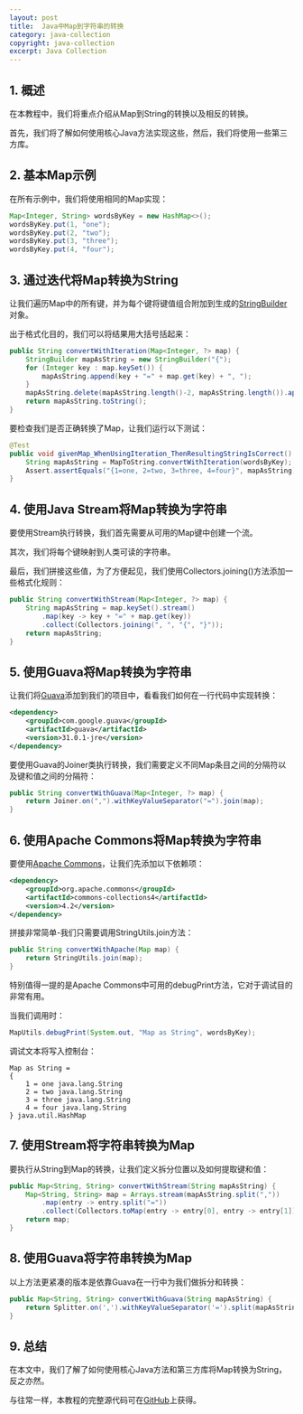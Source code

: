 ```yaml
---
layout: post
title:  Java中Map到字符串的转换
category: java-collection
copyright: java-collection
excerpt: Java Collection
---
```


## 1. 概述

在本教程中，我们将重点介绍从Map到String的转换以及相反的转换。

首先，我们将了解如何使用核心Java方法实现这些，然后，我们将使用一些第三方库。

## 2. 基本Map示例

在所有示例中，我们将使用相同的Map实现：

```java
Map<Integer, String> wordsByKey = new HashMap<>();
wordsByKey.put(1, "one");
wordsByKey.put(2, "two");
wordsByKey.put(3, "three");
wordsByKey.put(4, "four");
```

## 3. 通过迭代将Map转换为String

让我们遍历Map中的所有键，并为每个键将键值组合附加到生成的[StringBuilder](https://www.baeldung.com/java-string-builder-string-buffer)对象。

出于格式化目的，我们可以将结果用大括号括起来：

```java
public String convertWithIteration(Map<Integer, ?> map) {
    StringBuilder mapAsString = new StringBuilder("{");
    for (Integer key : map.keySet()) {
        mapAsString.append(key + "=" + map.get(key) + ", ");
    }
    mapAsString.delete(mapAsString.length()-2, mapAsString.length()).append("}");
    return mapAsString.toString();
}
```

要检查我们是否正确转换了Map，让我们运行以下测试：

```java
@Test
public void givenMap_WhenUsingIteration_ThenResultingStringIsCorrect() {
    String mapAsString = MapToString.convertWithIteration(wordsByKey);
    Assert.assertEquals("{1=one, 2=two, 3=three, 4=four}", mapAsString);
}
```

## 4. 使用Java Stream将Map转换为字符串

要使用Stream执行转换，我们首先需要从可用的Map键中创建一个流。

其次，我们将每个键映射到人类可读的字符串。

最后，我们拼接这些值，为了方便起见，我们使用Collectors.joining()方法添加一些格式化规则：

```java
public String convertWithStream(Map<Integer, ?> map) {
    String mapAsString = map.keySet().stream()
        .map(key -> key + "=" + map.get(key))
        .collect(Collectors.joining(", ", "{", "}"));
    return mapAsString;
}
```

## 5. 使用Guava将Map转换为字符串

让我们将[Guava](https://search.maven.org/search?q=g:com.google.guavaANDa:guava)添加到我们的项目中，看看我们如何在一行代码中实现转换：

```xml
<dependency>
    <groupId>com.google.guava</groupId>
    <artifactId>guava</artifactId>
    <version>31.0.1-jre</version>
</dependency>
```

要使用Guava的Joiner类执行转换，我们需要定义不同Map条目之间的分隔符以及键和值之间的分隔符：

```java
public String convertWithGuava(Map<Integer, ?> map) {
    return Joiner.on(",").withKeyValueSeparator("=").join(map);
}
```

## 6. 使用Apache Commons将Map转换为字符串

要使用[Apache Commons](https://search.maven.org/search?q=a:commons-collections4ANDg:org.apache.commons)，让我们先添加以下依赖项：

```xml
<dependency>
    <groupId>org.apache.commons</groupId>
    <artifactId>commons-collections4</artifactId>
    <version>4.2</version>
</dependency>
```

拼接非常简单-我们只需要调用StringUtils.join方法：

```java
public String convertWithApache(Map map) {
    return StringUtils.join(map);
}
```

特别值得一提的是Apache Commons中可用的debugPrint方法，它对于调试目的非常有用。

当我们调用时：

```java
MapUtils.debugPrint(System.out, "Map as String", wordsByKey);
```

调试文本将写入控制台：

```text
Map as String = 
{
    1 = one java.lang.String
    2 = two java.lang.String
    3 = three java.lang.String
    4 = four java.lang.String
} java.util.HashMap
```

## 7. 使用Stream将字符串转换为Map

要执行从String到Map的转换，让我们定义拆分位置以及如何提取键和值：

```java
public Map<String, String> convertWithStream(String mapAsString) {
    Map<String, String> map = Arrays.stream(mapAsString.split(","))
        .map(entry -> entry.split("="))
        .collect(Collectors.toMap(entry -> entry[0], entry -> entry[1]));
    return map;
}
```

## 8. 使用Guava将字符串转换为Map

以上方法更紧凑的版本是依靠Guava在一行中为我们做拆分和转换：

```java
public Map<String, String> convertWithGuava(String mapAsString) {
    return Splitter.on(',').withKeyValueSeparator('=').split(mapAsString);
}
```

## 9. 总结

在本文中，我们了解了如何使用核心Java方法和第三方库将Map转换为String，反之亦然。

与往常一样，本教程的完整源代码可在[GitHub](https://github.com/tuyucheng7/taketoday-tutorial4j/tree/master/java-core-modules/java-collections-maps-2)上获得。